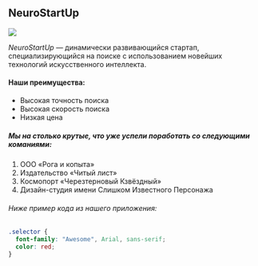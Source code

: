 <h2>NeuroStartUp</h2>
<img src="https://camo.githubusercontent.com/79ee96a8b8fa098c44d1ca302006f24d008408a1c22fc13260437214d705a23d/68747470733a2f2f6e65746f6c6f67792d636f64652e6769746875622e696f2f6769742d686f6d65776f726b732f696e74726f64756374696f6e2f6173736574732f6c6f676f2e706e67">


<i>NeuroStartUp</i> — динамически развивающийся стартап, специализирующийся на поиске с использованием новейших технологий искусственного интеллекта.


<h4>Наши преимущества:</h4>

- Высокая точность поиска
- Высокая скорость поиска
- Низкая цена

<h5>Мы на столько крутые, что уже успели поработать со следующими команиями:</h5>

<ol>
<li>ООО «Рога и копыта»</li>
<li>Издательство «Читый лист»</li>
<li>Космопорт «Черезтерновый Кзвёздный»</li>
<li>Дизайн-студия имени Слишком Известного Персонажа</li>
</ol>
<h6>Ниже пример кода из нашего приложения:</h6>

```css
.selector {
  font-family: "Awesome", Arial, sans-serif;
  color: red;
}
```